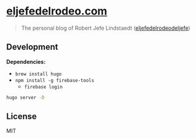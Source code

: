 # [eljefedelrodeo.com](https://eljefedelrodeo.com)

> The personal blog of Robert Jefe Lindstaedt ([eljefedelrodeodeljefe](https://github.com/eljefedelrodeodeljefe/eljefedelrodeo.com))

## Development

**Dependencies:**

* `brew install hugo`
* `npm install -g firebase-tools`
  * `firebase login`

```bash
hugo server -D
```

## License

MIT